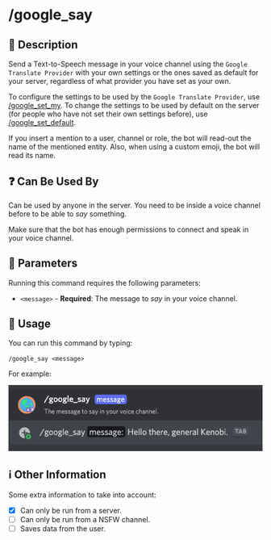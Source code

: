 # /google_say

## 📖 Description

Send a Text-to-Speech message in your voice channel using the `Google Translate Provider` with your own settings or the ones saved as default for your server, regardless of what provider you have set as your own.

To configure the settings to be used by the `Google Translate Provider`, use [/google_set_my](../google-tts/google-set-my.md). To change the settings to be used by default on the server (for people who have not set their own settings before), use [/google_set_default](../google-tts/google-set-default.md).

If you insert a mention to a user, channel or role, the bot will read-out the name of the mentioned entity. Also, when using a custom emoji, the bot will read its name.

## ❓ Can Be Used By

Can be used by anyone in the server. You need to be inside a voice channel before to be able to *say* something.

Make sure that the bot has enough permissions to connect and speak in your voice channel.

## 🔨 Parameters

Running this command requires the following parameters:

* `<message>` - **Required**: The message to *say* in your voice channel.

## 🎈 Usage

You can run this command by typing:

```text
/google_say <message>
```

For example:

![google-say-usage](../../assets/screenshots/google-say-usage.png)

## ℹ️ Other Information

Some extra information to take into account:

* [x] Can only be run from a server.
* [ ] Can only be run from a NSFW channel.
* [ ] Saves data from the user.
